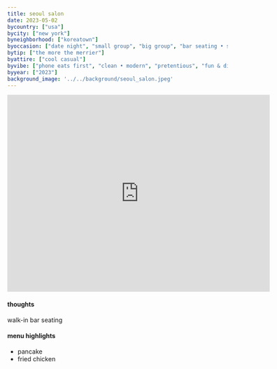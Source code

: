 ```yaml
---
title: seoul salon
date: 2023-05-02
bycountry: ["usa"]
bycity: ["new york"]
byneighborhood: ["koreatown"]
byoccasion: ["date night", "small group", "big group", "bar seating • solo dining"]
bytip: ["the more the merrier"]
byattire: ["cool casual"]
byvibe: ["phone eats first", "clean • modern", "pretentious", "fun & different"]
byyear: ["2023"]
background_image: '../../background/seoul_salon.jpeg'
---
```


<iframe src="https://www.google.com/maps/embed?pb=!1m18!1m12!1m3!1d3022.6232154200875!2d-73.98919932343448!3d40.74831563539079!2m3!1f0!2f0!3f0!3m2!1i1024!2i768!4f13.1!3m3!1m2!1s0x89c2593ebc21dca9%3a0x6e56006e74be3a32!2sseoul%20salon%20nyc!5e0!3m2!1sen!2sus!4v1697222970128!5m2!1sen!2sus" width="600" height="450" style="border:0;" allowfullscreen="" loading="lazy" referrerpolicy="no-referrer-when-downgrade"></iframe>

#### thoughts
walk-in bar seating

#### menu highlights
* pancake
* fried chicken 